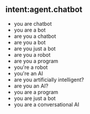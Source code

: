 ## intent:agent.chatbot
- you are chatbot
- you are a bot
- are you a chatbot
- are you a bot
- are you just a bot
- are you a robot
- are you a program
- you're a robot
- you're an AI
- are you artificially intelligent?
- are you an AI?
- you are a program
- you are just a bot
- you are a conversational AI
